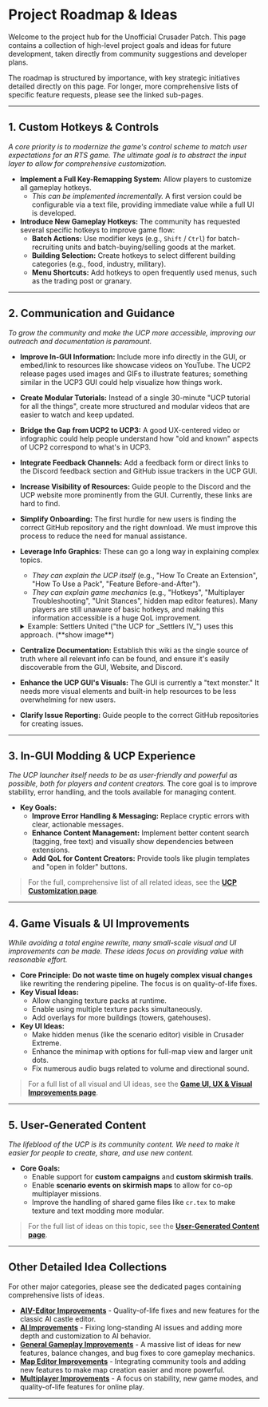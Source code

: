 # Project Roadmap & Ideas

Welcome to the project hub for the Unofficial Crusader Patch. This page contains a collection of high-level project goals and ideas for future development, taken directly from community suggestions and developer plans.

The roadmap is structured by importance, with key strategic initiatives detailed directly on this page. For longer, more comprehensive lists of specific feature requests, please see the linked sub-pages.

---

## 1. Custom Hotkeys & Controls

*A core priority is to modernize the game's control scheme to match user expectations for an RTS game. The ultimate goal is to abstract the input layer to allow for comprehensive customization.*

-   **Implement a Full Key-Remapping System:** Allow players to customize all gameplay hotkeys.
    -   *This can be implemented incrementally.* A first version could be configurable via a text file, providing immediate value while a full UI is developed.
-   **Introduce New Gameplay Hotkeys:** The community has requested several specific hotkeys to improve game flow:
    -   **Batch Actions:** Use modifier keys (e.g., `Shift` / `Ctrl`) for batch-recruiting units and batch-buying/selling goods at the market.
    -   **Building Selection:** Create hotkeys to select different building categories (e.g., food, industry, military).
    -   **Menu Shortcuts:** Add hotkeys to open frequently used menus, such as the trading post or granary.

---

## 2. Communication and Guidance

*To grow the community and make the UCP more accessible, improving our outreach and documentation is paramount.*

-   **Improve In-GUI Information:** Include more info directly in the GUI, or embed/link to resources like showcase videos on YouTube. The UCP2 release pages used images and GIFs to illustrate features; something similar in the UCP3 GUI could help visualize how things work.
-   **Create Modular Tutorials:** Instead of a single 30-minute "UCP tutorial for all the things", create more structured and modular videos that are easier to watch and keep updated.
-   **Bridge the Gap from UCP2 to UCP3:** A good UX-centered video or infographic could help people understand how "old and known" aspects of UCP2 correspond to what's in UCP3.
-   **Integrate Feedback Channels:** Add a feedback form or direct links to the Discord feedback section and GitHub issue trackers in the UCP GUI.
-   **Increase Visibility of Resources:** Guide people to the Discord and the UCP website more prominently from the GUI. Currently, these links are hard to find.
-   **Simplify Onboarding:** The first hurdle for new users is finding the correct GitHub repository and the right download. We must improve this process to reduce the need for manual assistance.
-   **Leverage Info Graphics:** These can go a long way in explaining complex topics.
    -   *They can explain the UCP itself* (e.g., "How To Create an Extension", "How To Use a Pack", "Feature Before-and-After").
    -   *They can explain game mechanics* (e.g., "Hotkeys", "Multiplayer Troubleshooting", "Unit Stances", hidden map editor features). Many players are still unaware of basic hotkeys, and making this information accessible is a huge QoL improvement.
    <details><summary>Example: Settlers United ("the UCP for _Settlers IV_") uses this approach. (**show image**)</summary>

    ![Settlers United Hotkeys Infographics](https://github.com/user-attachments/assets/892da70b-0a29-4fd4-8fca-c5c9b7020108)

    </details>
-   **Centralize Documentation:** Establish this wiki as the single source of truth where all relevant info can be found, and ensure it's easily discoverable from the GUI, Website, and Discord.
-   **Enhance the UCP GUI's Visuals:** The GUI is currently a "text monster." It needs more visual elements and built-in help resources to be less overwhelming for new users.
-   **Clarify Issue Reporting:** Guide people to the correct GitHub repositories for creating issues.

---

## 3. In-GUI Modding & UCP Experience

*The UCP launcher itself needs to be as user-friendly and powerful as possible, both for players and content creators.* The core goal is to improve stability, error handling, and the tools available for managing content.

-   **Key Goals:**
    -   **Improve Error Handling & Messaging:** Replace cryptic errors with clear, actionable messages.
    -   **Enhance Content Management:** Implement better content search (tagging, free text) and visually show dependencies between extensions.
    -   **Add QoL for Content Creators:** Provide tools like plugin templates and "open in folder" buttons.

> For the full, comprehensive list of all related ideas, see the **[UCP Customization page](./Project/UCP-Customization.md)**.

---

## 4. Game Visuals & UI Improvements

*While avoiding a total engine rewrite, many small-scale visual and UI improvements can be made. These ideas focus on providing value with reasonable effort.*

-   **Core Principle:** **Do not waste time on hugely complex visual changes** like rewriting the rendering pipeline. The focus is on quality-of-life fixes.
-   **Key Visual Ideas:**
    -   Allow changing texture packs at runtime.
    -   Enable using multiple texture packs simultaneously.
    -   Add overlays for more buildings (towers, gatehouses).
-   **Key UI Ideas:**
    -   Make hidden menus (like the scenario editor) visible in Crusader Extreme.
    -   Enhance the minimap with options for full-map view and larger unit dots.
    -   Fix numerous audio bugs related to volume and directional sound.

> For a full list of all visual and UI ideas, see the **[Game UI, UX & Visual Improvements page](./Project/Game-UI-UX.md)**.

---

## 5. User-Generated Content

*The lifeblood of the UCP is its community content. We need to make it easier for people to create, share, and use new content.*

-   **Core Goals:**
    -   Enable support for **custom campaigns** and **custom skirmish trails**.
    -   Enable **scenario events on skirmish maps** to allow for co-op multiplayer missions.
    -   Improve the handling of shared game files like `cr.tex` to make texture and text modding more modular.

> For the full list of ideas on this topic, see the **[User-Generated Content page](./Project/User-Generated-Content.md)**.

---

## Other Detailed Idea Collections

For other major categories, please see the dedicated pages containing comprehensive lists of ideas.

* **[AIV-Editor Improvements](./Project/AIV-Editor-Improvements.md)** - Quality-of-life fixes and new features for the classic AI castle editor.
* **[AI Improvements](./Project/AI-Improvements.md)** - Fixing long-standing AI issues and adding more depth and customization to AI behavior.
* **[General Gameplay Improvements](./Project/General-Gameplay-Improvements.md)** - A massive list of ideas for new features, balance changes, and bug fixes to core gameplay mechanics.
* **[Map Editor Improvements](./Project/Map-Editor-Improvements.md)** - Integrating community tools and adding new features to make map creation easier and more powerful.
* **[Multiplayer Improvements](./Project/Multiplayer-Improvements.md)** - A focus on stability, new game modes, and quality-of-life features for online play.

---